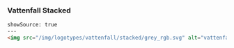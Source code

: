 ### Vattenfall Stacked

```html
showSource: true
---
<img src="/img/logotypes/vattenfall/stacked/grey_rgb.svg" alt="vattenfall_stacked_grey_rgb" />
```
